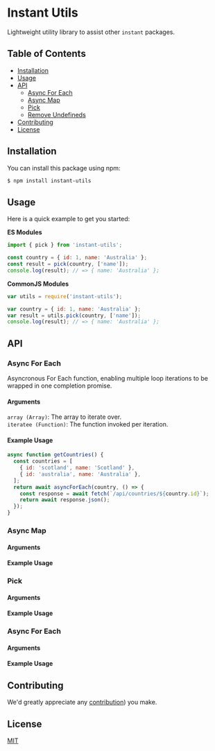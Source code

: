 # Instant Utils

Lightweight utility library to assist other `instant` packages.

## Table of Contents

- [Installation](#installation)
- [Usage](#usage)
- [API](#api)
  - [Async For Each](#async-for-each)
  - [Async Map](#async-map)
  - [Pick](#pick)
  - [Remove Undefineds](#removeUndefineds)
- [Contributing](#contributing)
- [License](#license)

## Installation

You can install this package using npm:

```bash
$ npm install instant-utils
```

## Usage

Here is a quick example to get you started:

**ES Modules**

```javascript
import { pick } from 'instant-utils';

const country = { id: 1, name: 'Australia' };
const result = pick(country, ['name']);
console.log(result); // => { name: 'Australia' };
```

**CommonJS Modules**

```javascript
var utils = require('instant-utils');

var country = { id: 1, name: 'Australia' };
var result = utils.pick(country, ['name']);
console.log(result); // => { name: 'Australia' };
```

## API

### Async For Each

Asyncronous For Each function, enabling multiple loop iterations to be wrapped in one completion promise.

#### Arguments

`array (Array)`: The array to iterate over.\
`iteratee (Function)`: The function invoked per iteration.

#### Example Usage

```js
async function getCountries() {
  const countries = [
    { id: 'scotland', name: 'Scotland' },
    { id: 'australia', name: 'Australia' },
  ];
  return await asyncForEach(country, () => {
    const response = await fetch(`/api/countries/${country.id}`);
    return await response.json();
  });
}
```

### Async Map

#### Arguments

#### Example Usage

### Pick

#### Arguments

#### Example Usage

### Async For Each

#### Arguments

#### Example Usage

## Contributing

We'd greatly appreciate any [contribution](CONTRIBUTING.md)) you make.

## License

[MIT](LICENSE)
